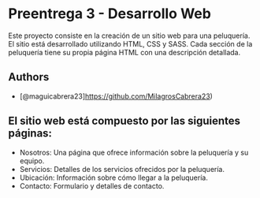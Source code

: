 
# Preentrega 3 - Desarrollo Web
Este proyecto consiste en la creación de un sitio web para una peluquería. El sitio está desarrollado utilizando HTML, CSS y SASS. Cada sección de la peluquería tiene su propia página HTML con una descripción detallada.



## Authors

- [@maguicabrera23]https://github.com/MilagrosCabrera23)


## El sitio web está compuesto por las siguientes páginas:

- Nosotros: Una página que ofrece información sobre la peluquería y su equipo. 
- Servicios: Detalles de los servicios ofrecidos por la peluquería.
- Ubicación: Información sobre cómo llegar a la peluquería.
- Contacto: Formulario y detalles de contacto.

